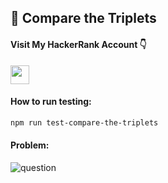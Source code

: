 <h2>📓 Compare the Triplets</h2>

<h4>Visit My HackerRank Account 👇</h4>
<a href="https://www.hackerrank.com/muhammadnaufaly1?hr_r=1">
    <img height="30em" src="https://img.shields.io/badge/-visit my account-2EC866?style=for-the-badge&logo=HackerRank&logoColor=white" target="_blank">
</a> <br>

<h4>How to run testing:</h4>

```sh
npm run test-compare-the-triplets
```

<h4>Problem:</h4>
<img src="https://user-images.githubusercontent.com/87789251/215306537-645de0ea-b5ba-47ab-aa93-66c508852fb0.png" alt="question">
